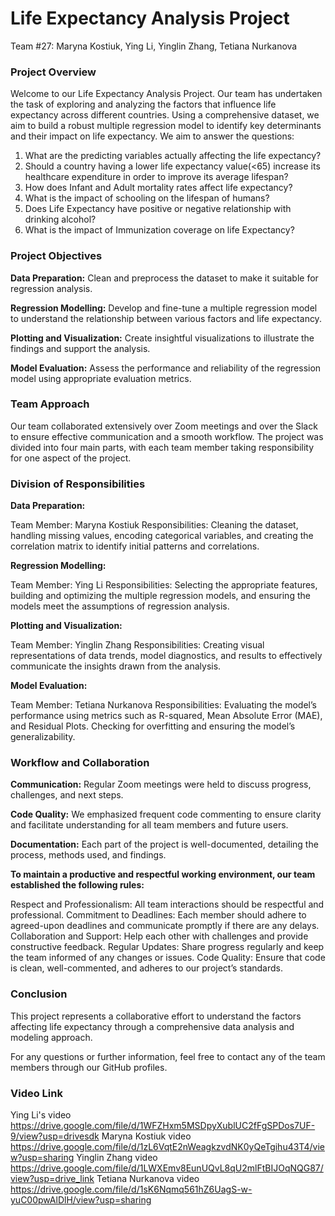 # Life Expectancy Analysis Project
Team #27: Maryna Kostiuk, Ying Li, Yinglin Zhang, Tetiana Nurkanova


### Project Overview

Welcome to our Life Expectancy Analysis Project. Our team has undertaken the task of exploring and analyzing the factors that influence life expectancy across different countries. Using a comprehensive dataset, we aim to build a robust multiple regression model to identify key determinants and their impact on life expectancy. We aim to answer the questions: 
1. What are the predicting variables actually affecting the life expectancy?
2. Should a country having a lower life expectancy value(<65) increase its healthcare expenditure in order to improve its average lifespan?
3. How does Infant and Adult mortality rates affect life expectancy?
4. What is the impact of schooling on the lifespan of humans?
5. Does Life Expectancy have positive or negative relationship with drinking alcohol?
6. What is the impact of Immunization coverage on life Expectancy?

### Project Objectives
**Data Preparation:** Clean and preprocess the dataset to make it suitable for regression analysis.

**Regression Modelling:** Develop and fine-tune a multiple regression model to understand the relationship between various factors and life expectancy.

**Plotting and Visualization:** Create insightful visualizations to illustrate the findings and support the analysis.

**Model Evaluation:** Assess the performance and reliability of the regression model using appropriate evaluation metrics.



### Team Approach
Our team collaborated extensively over Zoom meetings and over the Slack to ensure effective communication and a smooth workflow. The project was divided into four main parts, with each team member taking responsibility for one aspect of the project.

### Division of Responsibilities
**Data Preparation:**

Team Member: Maryna Kostiuk
Responsibilities: Cleaning the dataset, handling missing values, encoding categorical variables, and creating the correlation matrix to identify initial patterns and correlations.

**Regression Modelling:**

Team Member: Ying Li
Responsibilities: Selecting the appropriate features, building and optimizing the multiple regression models, and ensuring the models meet the assumptions of regression analysis.

**Plotting and Visualization:**

Team Member: Yinglin Zhang
Responsibilities: Creating visual representations of data trends, model diagnostics, and results to effectively communicate the insights drawn from the analysis.

**Model Evaluation:**

Team Member: Tetiana Nurkanova
Responsibilities: Evaluating the model’s performance using metrics such as R-squared, Mean Absolute Error (MAE), and Residual Plots. Checking for overfitting and ensuring the model’s generalizability.




### Workflow and Collaboration
**Communication:** Regular Zoom meetings were held to discuss progress, challenges, and next steps.

**Code Quality:** We emphasized frequent code commenting to ensure clarity and facilitate understanding for all team members and future users.

**Documentation:** Each part of the project is well-documented, detailing the process, methods used, and findings.



**To maintain a productive and respectful working environment, our team established the following rules:**

Respect and Professionalism: All team interactions should be respectful and professional.
Commitment to Deadlines: Each member should adhere to agreed-upon deadlines and communicate promptly if there are any delays.
Collaboration and Support: Help each other with challenges and provide constructive feedback.
Regular Updates: Share progress regularly and keep the team informed of any changes or issues.
Code Quality: Ensure that code is clean, well-commented, and adheres to our project’s standards.


### Conclusion
This project represents a collaborative effort to understand the factors affecting life expectancy through a comprehensive data analysis and modeling approach. 

For any questions or further information, feel free to contact any of the team members through our GitHub profiles.


### Video Link
Ying Li's video https://drive.google.com/file/d/1WFZHxm5MSDpyXublUC2fFgSPDos7UF-9/view?usp=drivesdk
Maryna Kostiuk video https://drive.google.com/file/d/1zL6VqtE2nWeagkzvdNK0yQeTgihu43T4/view?usp=sharing
Yinglin Zhang video https://drive.google.com/file/d/1LWXEmv8EunUQvL8qU2mlFtBIJOqNQG87/view?usp=drive_link
Tetiana Nurkanova video https://drive.google.com/file/d/1sK6Nqmq561hZ6UagS-w-yuC00pwAlDlH/view?usp=sharing

